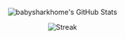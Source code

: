<!--
                                                                                                                                                               
                                                                                                                                                               
                                                               ,---,                                   ,-.    ,---,                          ____              
  ,---,                    ,---,                             ,--.' |                               ,--/ /|  ,--.' |                        ,'  , `.            
,---.'|                  ,---.'|                             |  |  :                     __  ,-. ,--. :/ |  |  |  :        ,---.        ,-+-,.' _ |            
|   | :                  |   | :                  .--.--.    :  :  :                   ,' ,'/ /| :  : ' /   :  :  :       '   ,'\    ,-+-. ;   , ||            
:   : :       ,--.--.    :   : :          .--,   /  /    '   :  |  |,--.    ,--.--.    '  | |' | |  '  /    :  |  |,--.  /   /   |  ,--.'|'   |  ||    ,---.   
:     |,-.   /       \   :     |,-.     /_ ./|  |  :  /`./   |  :  '   |   /       \   |  |   ,' '  |  :    |  :  '   | .   ; ,. : |   |  ,', |  |,   /     \  
|   : '  |  .--.  .-. |  |   : '  |  , ' , ' :  |  :  ;_     |  |   /' :  .--.  .-. |  '  :  /   |  |   \   |  |   /' : '   | |: : |   | /  | |--'   /    /  | 
|   |  / :   \__\/: . .  |   |  / : /___/ \: |   \  \    `.  '  :  | | |   \__\/: . .  |  | '    '  : |. \  '  :  | | | '   | .; : |   : |  | ,     .    ' / | 
'   : |: |   ," .--.; |  '   : |: |  .  \  ' |    `----.   \ |  |  ' | :   ," .--.; |  ;  : |    |  | ' \ \ |  |  ' | : |   :    | |   : |  |/      '   ;   /| 
|   | '/ :  /  /  ,.  |  |   | '/ :   \  ;   :   /  /`--'  / |  :  :_:,'  /  /  ,.  |  |  , ;    '  : |--'  |  :  :_:,'  \   \  /  |   | |`-'       '   |  / | 
|   :    | ;  :   .'   \ |   :    |    \  \  ;  '--'.     /  |  | ,'     ;  :   .'   \  ---'     ;  |,'     |  | ,'       `----'   |   ;/           |   :    | 
/    \  /  |  ,     .-./ /    \  /      :  \  \   `--'---'   `--''       |  ,     .-./           '--'       `--''                  '---'             \   \  /  
`-'----'    `--`---'     `-'----'        \  ' ;                           `--`---'                                                                    `----'   
                                          `--`                                                                                                                 
-->
<!-- 4. GitHub Stats -->
<p align="center">
  <img src="https://github-readme-stats.vercel.app/api?username=babysharkhome&show_icons=true&theme=radical" alt="babysharkhome's GitHub Stats"/>
</p>

<p align="center">
  <img src="https://github-readme-streak-stats.herokuapp.com/?user=babysharkhome&theme=radical" alt="Streak"/>
</p>
